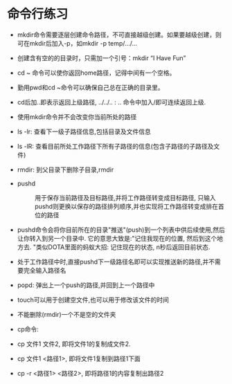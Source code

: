 # 命令行练习

* mkdir命令需要逐层创建命令路径，不可直接越级创建。如果要越级创建，则可在mkdir后加入-p，如mkdir -p temp/.../...

* 创建含有空的的目录时，只需加一个引号：mkdir “I Have Fun”

* cd ~ 命令可以使你返回home路径，记得中间有一个空格。

* 勤用pwd和cd ~命令可以确保自己总在正确的目录里。

* cd后加..即表示返回上级路径, ../../.. : .. 命令中加入/即可连续返回上级.

* 使用mkdir命令并不会改变你当前所处的路径

* ls -lr: 查看下一级子路径信息,包括目录及文件信息

* ls -lR: 查看目前所处工作路径下所有子路径的信息(包含子路径的子路径及文件)

* rmdir: 到父目录下删除子目录,rmdir <dir>

* pushd<dir>用于保存当前路径及目标路径,并将工作路径转变成目标路径, 只输入pushd则更换以保存的路径排列顺序,并也实现将工作路径转变成排在首位的路径

* pushd命令会将你目前所在的目录"推送"(push)到一个列表中供后续使用,然后让你转入到另一个目录中. 它的意思大致是:"记住我现在的位置, 然后到这个地方去. "类似DOTA里面的蚂蚁大招: 记住现在的状态, n秒后返回目前状态. 

* 处于工作路径中时,直接pushd下一级路径名即可以实现推送新的路径,并不需要完全输入路径名

* popd: 弹出上一个push的路径,并回到上一个路径中

* touch可以用于创建空文件,也可以用于修改该文件的时间

* 不能删除(rmdir)一个不是空的文件夹

* cp命令:

* cp 文件1 文件2, 即将文件1的复制成文件2. 

* cp 文件1 <路径1>, 即将文件1复制到路径1下面

* cp -r <路径1> <路径2>, 即将路径1的内容复制出路径2